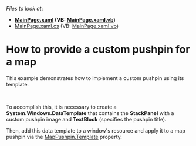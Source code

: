 <!-- default file list -->
*Files to look at*:

* **[MainPage.xaml](./CS/MapPushpinTemplate/MainPage.xaml) (VB: [MainPage.xaml.vb](./VB/MapPushpinTemplate/MainPage.xaml.vb))**
* [MainPage.xaml.cs](./CS/MapPushpinTemplate/MainPage.xaml.cs) (VB: [MainPage.xaml.vb](./VB/MapPushpinTemplate/MainPage.xaml.vb))
<!-- default file list end -->
# How to provide a custom pushpin for a map


<p>This example demonstrates  how to implement a custom pushpin using its template. </p><br />
<p>To accomplish this,  it is necessary to create a <strong>System.Windows.DataTemplate</strong> that contains the <strong>StackPanel</strong> with a custom pushpin image and<strong> TextBlock</strong> (specifies the pushpin title). </p><p>Then, add this data template to a window's resource and apply it to a map pushpin via the <a href="http://documentation.devexpress.com/#Silverlight/DevExpressXpfMapMapPushpin_Templatetopic"><u>MapPushpin.Template</u></a> property.</p><br />


<br/>


